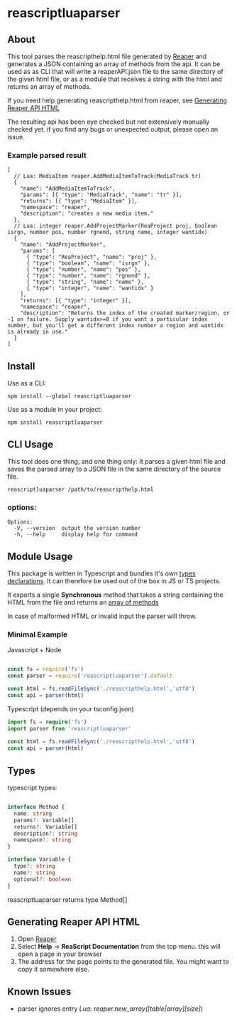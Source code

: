 # reascriptluaparser

## About

This tool parses the reascripthelp.html file generated by [Reaper](https://www.reaper.fm/) and generates a JSON containing an array of methods from the api. It can be used as as CLI that will write a reaperAPI.json file to the same directory of the given html file, or as a module that receives a string with the html and returns an array of methods. 

If you need help generating reascripthelp.html from reaper, see [Generating Reaper API HTML](#generating-reaper-api-html)

The resulting api has been eye checked but not extensively manually checked yet. if you find any bugs or unexpected output, please open an issue.

### Example parsed result

```jsonc
[
  // Lua: MediaItem reaper.AddMediaItemToTrack(MediaTrack tr)
  {
    "name": "AddMediaItemToTrack",
    "params": [{ "type": "MediaTrack", "name": "tr" }],
    "returns": [{ "type": "MediaItem" }],
    "namespace": "reaper",
    "description": "creates a new media item."
  },
  // Lua: integer reaper.AddProjectMarker(ReaProject proj, boolean isrgn, number pos, number rgnend, string name, integer wantidx)
  {
    "name": "AddProjectMarker",
    "params": [
      { "type": "ReaProject", "name": "proj" },
      { "type": "boolean", "name": "isrgn" },
      { "type": "number", "name": "pos" },
      { "type": "number", "name": "rgnend" },
      { "type": "string", "name": "name" },
      { "type": "integer", "name": "wantidx" }
    ],
    "returns": [{ "type": "integer" }],
    "namespace": "reaper",
    "description": "Returns the index of the created marker/region, or -1 on failure. Supply wantidx>=0 if you want a particular index number, but you'll get a different index number a region and wantidx is already in use."
  }
]
```

## Install

Use as a CLI:

```
npm install --global reascriptluaparser
```

Use as a module in your project:

```
npm install reascriptluaparser
```

## CLI Usage

This tool does one thing, and one thing only: It parses a given html file and saves the parsed array to a JSON file in the same directory of the source file. 

```
reascriptluaparser /path/to/reascripthelp.html 
```

### options:

```
Options:
  -V, --version  output the version number
  -h, --help     display help for command
```

## Module Usage

This package is written in Typescript and bundles it's own [types declarations](#types). It can therefore be used out of the box in JS or TS projects.

It exports a single **Synchronous** method that takes a string containing the HTML from the file and returns an [array of methods](#example-parsed-result)

In case of malformed HTML or invalid input the parser will throw.

### Minimal Example

Javascript + Node
```javascript

const fs = require('fs')
const parser = require('reascriptluaparser').default

const html = fs.readFileSync('./reascripthelp.html','utf8')
const api = parser(html)

```

Typescript (depends on your tsconfig.json)
```typescript
import fs = require('fs')
import parser from 'reascriptluaparser'
 
const html = fs.readFileSync('./reascripthelp.html','utf8')
const api = parser(html)
```

## Types

typescript types: 

```typescript

interface Method {
  name: string
  params?: Variable[]
  returns?: Variable[]
  description?: string
  namespace?: string
}

interface Variable {
  type?: string
  name?: string
  optional?: boolean
}

```

reascriptluaparser returns type Method[]

## Generating Reaper API HTML

1. Open [Reaper](https://www.reaper.fm/)
2. Select **Help** -> **ReaScript Documentation** from the top menu. this will open a page in your browser
3. The address for the page points to the generated file. You might want to copy it somewhere else.


## Known Issues

- parser ignores entry *Lua: reaper.new_array([table|array][size])* 